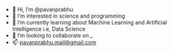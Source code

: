 - 👋 Hi, I’m @pavanprabhu
- 👀 I’m interested in science and programming 
- 🌱 I’m currently learning about Machine Learning and Artificial Intelligence i.e, Data Science
- 💞️ I’m looking to collaborate on _
- 📫 pavanprabhu.mail@gmail.com

<!---
prabhupavan/prabhupavan is a ✨ special ✨ repository because its `README.md` (this file) appears on your GitHub profile.
You can click the Preview link to take a look at your changes.
--->
